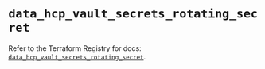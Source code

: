 # `data_hcp_vault_secrets_rotating_secret`

Refer to the Terraform Registry for docs: [`data_hcp_vault_secrets_rotating_secret`](https://registry.terraform.io/providers/hashicorp/hcp/0.93.0/docs/data-sources/vault_secrets_rotating_secret).
